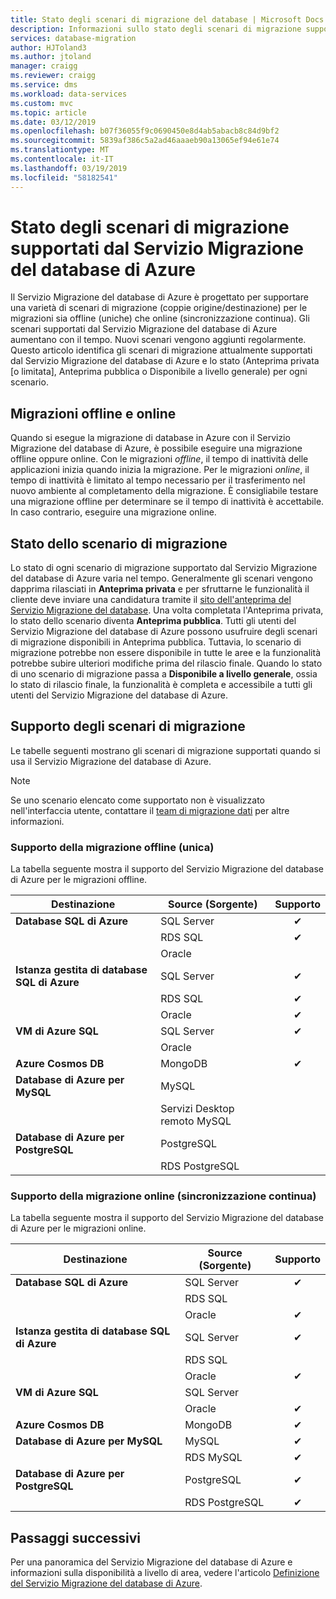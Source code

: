 ```yaml
---
title: Stato degli scenari di migrazione del database | Microsoft Docs
description: Informazioni sullo stato degli scenari di migrazione supportati dal Servizio Migrazione del database di Azure.
services: database-migration
author: HJToland3
ms.author: jtoland
manager: craigg
ms.reviewer: craigg
ms.service: dms
ms.workload: data-services
ms.custom: mvc
ms.topic: article
ms.date: 03/12/2019
ms.openlocfilehash: b07f36055f9c0690450e8d4ab5abacb8c84d9bf2
ms.sourcegitcommit: 5839af386c5a2ad46aaaeb90a13065ef94e61e74
ms.translationtype: MT
ms.contentlocale: it-IT
ms.lasthandoff: 03/19/2019
ms.locfileid: "58182541"
---
```

# <a name="status-of-migration-scenarios-supported-by-the-azure-database-migration-service"></a>Stato degli scenari di migrazione supportati dal Servizio Migrazione del database di Azure
Il Servizio Migrazione del database di Azure è progettato per supportare una varietà di scenari di migrazione (coppie origine/destinazione) per le migrazioni sia offline (uniche) che online (sincronizzazione continua). Gli scenari supportati dal Servizio Migrazione del database di Azure aumentano con il tempo. Nuovi scenari vengono aggiunti regolarmente. Questo articolo identifica gli scenari di migrazione attualmente supportati dal Servizio Migrazione del database di Azure e lo stato (Anteprima privata [o limitata], Anteprima pubblica o Disponibile a livello generale) per ogni scenario.

## <a name="offline-versus-online-migrations"></a>Migrazioni offline e online
Quando si esegue la migrazione di database in Azure con il Servizio Migrazione del database di Azure, è possibile eseguire una migrazione offline oppure online. Con le migrazioni *offline*, il tempo di inattività delle applicazioni inizia quando inizia la migrazione. Per le migrazioni *online*, il tempo di inattività è limitato al tempo necessario per il trasferimento nel nuovo ambiente al completamento della migrazione. È consigliabile testare una migrazione offline per determinare se il tempo di inattività è accettabile. In caso contrario, eseguire una migrazione online.

## <a name="migration-scenario-status"></a>Stato dello scenario di migrazione
Lo stato di ogni scenario di migrazione supportato dal Servizio Migrazione del database di Azure varia nel tempo. Generalmente gli scenari vengono dapprima rilasciati in **Anteprima privata** e per sfruttarne le funzionalità il cliente deve inviare una candidatura tramite il [sito dell'anteprima del Servizio Migrazione del database](https://aka.ms/dms-preview). Una volta completata l'Anteprima privata, lo stato dello scenario diventa **Anteprima pubblica**. Tutti gli utenti del Servizio Migrazione del database di Azure possono usufruire degli scenari di migrazione disponibili in Anteprima pubblica. Tuttavia, lo scenario di migrazione potrebbe non essere disponibile in tutte le aree e la funzionalità potrebbe subire ulteriori modifiche prima del rilascio finale. Quando lo stato di uno scenario di migrazione passa a **Disponibile a livello generale**, ossia lo stato di rilascio finale, la funzionalità è completa e accessibile a tutti gli utenti del Servizio Migrazione del database di Azure. 

## <a name="migration-scenario-support"></a>Supporto degli scenari di migrazione

Le tabelle seguenti mostrano gli scenari di migrazione supportati quando si usa il Servizio Migrazione del database di Azure.

> [!NOTE]
> Se uno scenario elencato come supportato non è visualizzato nell'interfaccia utente, contattare il [team di migrazione dati](mailto:datamigrationteam@microsoft.com) per altre informazioni.

### <a name="offline-one-time-migration-support"></a>Supporto della migrazione offline (unica)
La tabella seguente mostra il supporto del Servizio Migrazione del database di Azure per le migrazioni offline.

| Destinazione  | Source (Sorgente) | Supporto |
| ------------- | ------------- | :-------------: |
| **Database SQL di Azure**  | SQL Server | ✔ |
|   | RDS SQL  |  ✔ |
|   | Oracle  |   |
| **Istanza gestita di database SQL di Azure**  | SQL Server  | ✔ |
|   | RDS SQL  | ✔ |
|   | Oracle  | ✔  |
| **VM di Azure SQL**  | SQL Server | ✔ |
|   | Oracle  |   |
| **Azure Cosmos DB**  | MongoDB | ✔ |
| **Database di Azure per MySQL**  | MySQL |  |
|   | Servizi Desktop remoto MySQL  |  |
| **Database di Azure per PostgreSQL**  | PostgreSQL |  |
|  | RDS PostgreSQL  |  |

### <a name="online-continuous-sync-migration-support"></a>Supporto della migrazione online (sincronizzazione continua)
La tabella seguente mostra il supporto del Servizio Migrazione del database di Azure per le migrazioni online.

| Destinazione  | Source (Sorgente) | Supporto |
| ------------- | ------------- | :-------------: |
| **Database SQL di Azure**  | SQL Server | ✔ |
|   | RDS SQL  |   |
|   | Oracle  |  ✔ |
| **Istanza gestita di database SQL di Azure**  | SQL Server  | ✔ |
|   | RDS SQL  |  |
|   | Oracle  | ✔  |
| **VM di Azure SQL**  | SQL Server  |   |
|   | Oracle  | ✔  |
| **Azure Cosmos DB**  | MongoDB  | ✔ |
| **Database di Azure per MySQL**  | MySQL | ✔ |
|   | RDS MySQL  | ✔ |
| **Database di Azure per PostgreSQL**  | PostgreSQL | ✔ |
|  | RDS PostgreSQL  | ✔ |

## <a name="next-steps"></a>Passaggi successivi
Per una panoramica del Servizio Migrazione del database di Azure e informazioni sulla disponibilità a livello di area, vedere l'articolo [Definizione del Servizio Migrazione del database di Azure](dms-overview.md). 
